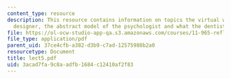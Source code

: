 ```yaml
---
content_type: resource
description: This resource contains information on topics the virtual world of the
  designer, the abstract model of the psychologist and what the dentist sees.
file: https://ol-ocw-studio-app-qa.s3.amazonaws.com/courses/11-965-reflective-practice-an-approach-for-expanding-your-learning-frontiers-january-iap-2007/3acad7fa9c8aadfb1684c12410af2f83_lect5.pdf
file_type: application/pdf
parent_uid: 37ce4cfb-a382-d3b9-c7ad-12575988b2a0
resourcetype: Document
title: lect5.pdf
uid: 3acad7fa-9c8a-adfb-1684-c12410af2f83
---
```


